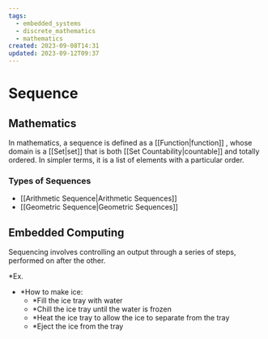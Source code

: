```yaml
---
tags:
  - embedded_systems
  - discrete_mathematics
  - mathematics
created: 2023-09-08T14:31
updated: 2023-09-12T09:37
---
```


# Sequence

## Mathematics

In mathematics, a sequence is defined as a  [[Function|function]] , whose domain is a [[Set|set]] that is both [[Set Countability|countable]] and totally ordered. In simpler terms, it is a list of elements with a particular order.

### Types of Sequences

- [[Arithmetic Sequence|Arithmetic Sequences]]
- [[Geometric Sequence|Geometric Sequences]]

## Embedded Computing

Sequencing involves controlling an output through a series of steps, performed on after the other.

*Ex.
- *How to make ice:
	- *Fill the ice tray with water
	- *Chill the ice tray until the water is frozen
	- *Heat the ice tray to allow the ice to separate from the tray
	- *Eject the ice from the tray
